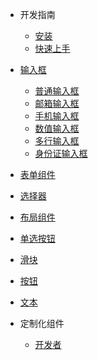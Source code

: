 * 开发指南
    * [安装](/components/install.md)
    * [快速上手](/components/quick-start.md)

* [输入框](/components/input.md)
    * [普通输入框](components/input-input.md)
    * [邮箱输入框](components/input-email.md)
    * [手机输入框](components/input-phone.md)
    * [数值输入框](components/input-number.md)
    * [多行输入框](components/input-textarea.md)
    * [身份证输入框](components/input-card.md)
* [表单组件](/components/input.md)
* [选择器](/components/input.md)
* [布局组件](/components/input.md)
* [单选按钮](/components/input.md)
* [滑块](/components/input.md)
* [按钮](/components/input.md)
* [文本](/components/input.md)



* 定制化组件
    * [开发者](/components/dev-component.md)